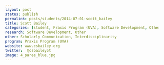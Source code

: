```yaml
---
layout: post
status: publish
permalink: posts/students/2014-07-01-scott_bailey
title: Scott Bailey
categories: [student, Praxis Program (UVA), Software Development, Other]
research: Software Development, Other
other: Scholarly Communication, Interdisciplinarity
program: Praxis Program (UVA)
website: www.csbailey.org
twitter:  @csbailey5t
image: 4_paree_blue.jpg
---
```

   